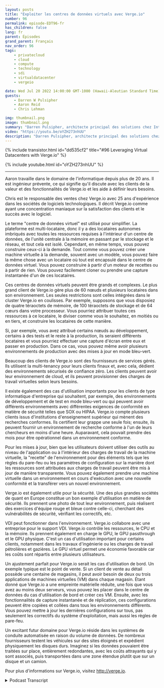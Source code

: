 ```yaml
---
layout: posts
title: "Exploiter les centres de données virtuels avec Verge.io"
number: 96
permalink: episode-EDT96-fr
has_children: false
lang: fr
parent: Épisodes
grand_parent: Français
nav_order: 96
tags:
    - privatecloud
    - cloud
    - compute
    - technology
    - sdi
    - virtualdatacenter
    - vergeio

date: Wed Jul 20 2022 14:00:00 GMT-1000 (Hawaii-Aleutian Standard Time)
guests:
    - Darren W Pulsipher
    - Aaron Reid
    - Chris Lehman

img: thumbnail.png
image: thumbnail.png
summary: "Darren Pulsipher, architecte principal des solutions chez Intel, et Aaron Reid, ingénieur principal des systèmes chez https://www.verge.io/, ainsi que Chris Lehman, vice-président principal des ventes, discutent des cas d'utilisation du logiciel de centre de données virtuel de Verge.io."
video: "https://youtu.be/oYZH273nhUU"
description: "Darren Pulsipher, architecte principal des solutions chez Intel, et Aaron Reid, ingénieur principal des systèmes chez https://www.verge.io/, ainsi que Chris Lehman, vice-président principal des ventes, discutent des cas d'utilisation du logiciel de centre de données virtuel de Verge.io."
---
```


<div>
{% include transistor.html id="dd535cf2" title="#96 Leveraging Virtual Datacenters with Verge.io" %}

{% include youtube.html id="oYZH273nhUU" %}
</div>

---

Aaron travaille dans le domaine de l'informatique depuis plus de 20 ans. Il est ingénieur prévente, ce qui signifie qu'il discute avec les clients de la valeur et des fonctionnalités de Verge.io et les aide à définir leurs besoins.

Chris est le responsable des ventes chez Verge.io avec 25 ans d'expérience dans les sociétés de logiciels technologiques. Il décrit Verge.io comme ayant une concentration maniaque sur la satisfaction des clients et le succès avec le logiciel.

Le terme "centre de données virtuel" est utilisé pour simplifier. La plateforme est multi-locataire, donc il y a des locataires autonomes imbriqués avec toutes les ressources requises à l'intérieur d'un centre de données, de l'unité centrale à la mémoire en passant par le stockage et le réseau, et tout cela est isolé. Cependant, en même temps, vous pouvez construire ceux-ci à la demande. Tout comme vous pouvez créer une machine virtuelle à la demande, souvent avec un modèle, vous pouvez faire la même chose avec un locataire où tout est encapsulé dans le centre de données virtuel. Vous pouvez construire à partir d'un moteur de recettes ou à partir de rien. Vous pouvez facilement cloner ou prendre une capture instantanée d'un de ces locataires.

Ces centres de données virtuels peuvent être grands et complexes. Le plus grand client de Verge.io gère plus de 60 nœuds et plusieurs locataires dans son environnement. Les seules restrictions sont celles intégrées dans le cluster Verge.io en coulisses. Par exemple, supposons que vous disposiez de quatre téraoctets de mémoire, de 100 téraoctets de stockage et de 64 cœurs dans votre processeur. Vous pourriez attribuer toutes ces ressources à ce locataire, le diviser comme vous le souhaitez, en moitiés ou en tiers, et construire les locataires de cette manière.

Si, par exemple, vous avez attribué certains nœuds au développement, certains à des tests et le reste à la production, ils seraient différents locataires et vous pourriez effectuer une capture d'écran entre eux et passer en production. Dans ce cas, vous pouvez même avoir plusieurs environnements de production avec des mises à jour en mode bleu-vert.

Beaucoup des clients de Verge.io sont des fournisseurs de services gérés. Ils utilisent la multi-tenancy pour leurs clients finaux et, avec cela, dédient des environnements sécurisés de confiance zéro. Les clients peuvent avoir leur environnement de cloud, et ils peuvent provisionner des charges de travail virtuelles selon leurs besoins.

Il existe également des cas d'utilisation importants pour les clients de type informatique d'entreprise qui souhaitent, par exemple, des environnements de développement et de test en mode bleu-vert ou qui peuvent avoir différents environnements avec différentes exigences de conformité en matière de sécurité telles que SOX ou HIPAA. Verge.io compte plusieurs clients issus d'institutions d'enseignement supérieur qui mènent des recherches conformes. Ils certifient leur grappe une seule fois; ensuite, ils peuvent fournir un environnement de recherche conforme à l'un de leurs chercheurs en moins d'une heure. Auparavant, cela pouvait prendre des mois pour être opérationnel dans un environnement conforme.

Pour les mises à jour, bien que les utilisateurs doivent utiliser des outils au niveau de l'application ou à l'intérieur des charges de travail de la machine virtuelle, la "recette" de l'environnement pour des éléments tels que les règles du pare-feu ou les paramètres de configuration sur la manière dont les ressources sont attribuées aux charges de travail peuvent être mis à jour de manière transparente. Vous pouvez également prendre une machine virtuelle dans un environnement en cours d'exécution avec une nouvelle conformité et la transférer vers un nouvel environnement.

Verge.io est également utile pour la sécurité. Une des plus grandes sociétés de quant en Europe constitue un bon exemple d'utilisation en matière de sécurité. Ils prennent une photo de tout leur environnement, puis réalisent des exercices d'équipe rouge et bleue contre celle-ci, cherchant des vulnérabilités de sécurité, vérifiant les correctifs, etc.

VDI peut fonctionner dans l'environnement. Verge.io collabore avec une entreprise pour le support VDI. Verge.io contrôle les ressources, le CPU et la mémoire. Ils prennent également en charge le GPU, le GPU passthrough et le GPU physique. C'est un cas d'utilisation important pour certains clients, notamment dans les travaux d'ingénierie ou les charges de travail pétrolières et gazières. Le GPU virtuel permet une économie favorable car les coûts sont répartis entre plusieurs utilisateurs.

Un ajustement parfait pour Verge.io serait les cas d'utilisation de bord. Un exemple typique est le point de vente. Si un client de vente au détail possède une centaine de magasins, il peut avoir besoin de deux ou trois applications de machines virtuelles (VM) dans chaque magasin. Étant donné que Verge.io a une empreinte matérielle réduite, une fois que vous avez au moins deux serveurs, vous pouvez les placer dans le centre de données du cas d'utilisation de bord et créer ces VM. Ensuite, avec les fonctionnalités de capture instantanée et de réplication, ces configurations peuvent être copiées et collées dans tous les environnements différents. Vous pouvez mettre à jour les dernières configurations sur tous, pas seulement les correctifs du système d'exploitation, mais aussi les règles de pare-feu.

Un excitant futur domaine pour Verge.io réside dans les systèmes de conduite automatisée en raison du volume de données. De nombreux fournisseurs testent les véhicules sur des sites éloignés et expédient physiquement les disques durs. Imaginez si les données pouvaient être traitées sur place, entièrement redondantes, avec les coûts attrayants qui y sont associés, puis transportées dans une zone étendue plutôt que sur un disque et un camion.

Pour plus d'informations sur Verge.io, visitez http://verge.io.



<details>
<summary> Podcast Transcript </summary>

<p></p>

</details>
